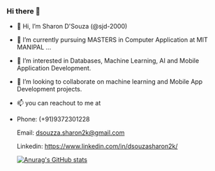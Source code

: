 ### Hi there 👋

- 👋 Hi, I’m Sharon D'Souza (@sjd-2000)
- 🌱 I’m currently pursuing MASTERS in Computer Application at MIT MANIPAL ...
- 👀 I’m interested in Databases, Machine Learning, AI and Mobile Application Development.
- 💞️ I’m looking to collaborate on machine learning and Mobile App Development projects.
- 📫 you can reachout to me at
- Phone: (+91)9372301228
  
  Email: dsouzza.sharon2k@gmail.com
  
  Linkedin: https://www.linkedin.com/in/dsouzasharon2k/
  
  [![Anurag's GitHub stats](https://github-readme-stats.vercel.app/api?username=sjd-2000)](https://github.com/anuraghazra/github-readme-stats)

<!---
sjd-2000/sjd-2000 is a ✨ special ✨ repository because its `README.md` (this file) appears on your GitHub profile.
You can click the Preview link to take a look at your changes.
--->
